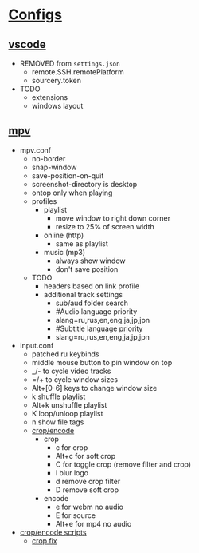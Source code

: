 # [Configs](../README.md)

## [vscode](.config/vscode/)

- REMOVED from `settings.json`
  - remote.SSH.remotePlatform
  - sourcery.token
- TODO
  - extensions
  - windows layout

## [mpv](.config/mpv/)

- mpv.conf
  - no-border
  - snap-window
  - save-position-on-quit
  - screenshot-directory is desktop
  - ontop only when playing
  - profiles
    - playlist
      - move window to right down corner
      - resize to 25% of screen width
    - online (http)
      - same as playlist
    - music (mp3)
      - always show window
      - don't save position
  - TODO
    - headers based on link profile
    - additional track settings
      - sub/aud folder search
      - #Audio language priority
      - alang=ru,rus,en,eng,ja,jp,jpn
      - #Subtitle language priority
      - slang=ru,rus,en,eng,ja,jp,jpn
- input.conf
  - patched ru keybinds
  - middle mouse button to pin window on top
  - _/- to cycle video tracks
  - =/+ to cycle window sizes
  - Alt+[0-6] keys to change window size
  - k shuffle playlist
  - Alt+k unshuffle playlist
  - K loop/unloop playlist
  - n show file tags
  - [crop/encode](https://github.com/occivink/mpv-scripts/blob/master/input.conf)
    - crop
      - c for crop
      - Alt+c for soft crop
      - C for toggle crop (remove filter and crop)
      - l blur logo
      - d remove crop filter
      - D remove soft crop
    - encode
      - e for webm no audio
      - E for source
      - Alt+e for mp4 no audio
- [crop/encode scripts](https://github.com/occivink/mpv-scripts)
  - [crop fix](https://github.com/occivink/mpv-scripts/pull/77/files)
